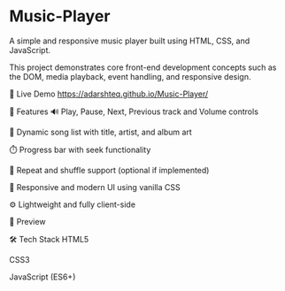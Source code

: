 # Music-Player

A simple and responsive music player built using HTML, CSS, and JavaScript. 

This project demonstrates core front-end development concepts such as the DOM, media playback, event handling, and responsive design.

🔴 Live Demo  https://adarshteq.github.io/Music-Player/

🚀 Features 🔊 Play, Pause, Next, Previous track and Volume controls

📃 Dynamic song list with title, artist, and album art

⏱️ Progress bar with seek functionality

🔁 Repeat and shuffle support (optional if implemented)

🎨 Responsive and modern UI using vanilla CSS

⚙️ Lightweight and fully client-side

📸 Preview

🛠️ Tech Stack HTML5

CSS3

JavaScript (ES6+)
